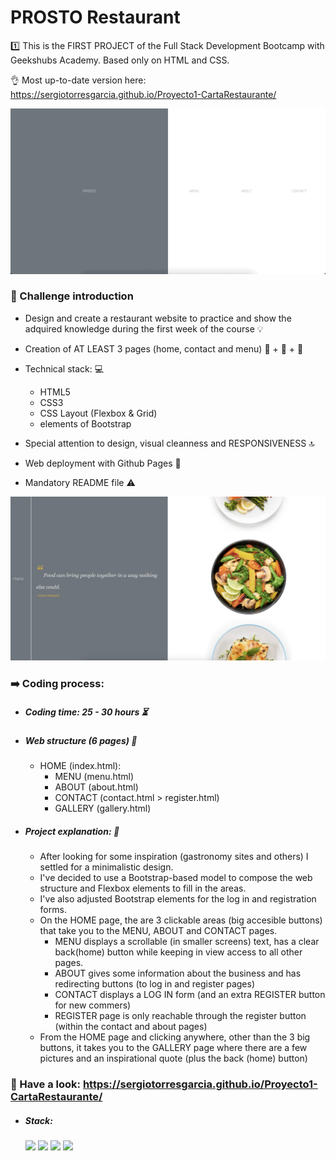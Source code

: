 # PROSTO Restaurant

1️⃣  This is the FIRST PROJECT of the Full Stack Development Bootcamp with Geekshubs Academy. Based only on HTML and CSS.

👌  Most up-to-date version here: https://sergiotorresgarcia.github.io/Proyecto1-CartaRestaurante/

<img width="600" alt="homepage" src="./img/btns.gif"> 

### 🫵 Challenge introduction

- Design and create a restaurant website to practice and show the adquired knowledge during the first week of the course 💡 

- Creation of AT LEAST 3 pages (home, contact and menu) 📃 + 📃 + 📃

- Technical stack: 💻
    - HTML5 
    - CSS3
    - CSS Layout (Flexbox & Grid)
    - elements of Bootstrap
    
    
- Special attention to design, visual cleanness and RESPONSIVENESS 🔝

- Web deployment with Github Pages 🛜
  
- Mandatory README file ⚠️
  
<img width="600" alt="homepage" src="./img/galleryPROSTO.png">

###  ➡️  Coding process:
- ##### Coding time: 25 - 30 hours ⏳
  
- ##### Web structure (6 pages) 💪
  -    HOME (index.html):
        -   MENU (menu.html)
        -   ABOUT (about.html)
        -   CONTACT (contact.html > register.html)
        -   GALLERY (gallery.html)

- ##### Project explanation: 💬
    -   After looking for some inspiration (gastronomy sites and others) I settled for a minimalistic design.
    -   I've decided to use a Bootstrap-based model to compose the web structure and Flexbox elements to fill in the areas.
    -   I've also adjusted Bootstrap elements for the log in and registration forms.
    -   On the HOME page, the are 3 clickable areas (big accesible buttons) that take you to the MENU, ABOUT and CONTACT pages.
        -   MENU displays a scrollable (in smaller screens) text, has a clear back(home) button while keeping in view access to all other pages.
        -   ABOUT gives some information about the business and has redirecting buttons (to log in and register pages)
        -   CONTACT displays a LOG IN form (and an extra REGISTER button for new commers)
        -   REGISTER page is only reachable through the register button (within the contact and about pages)
    -   From the HOME page and clicking anywhere, other than the 3 big buttons, it takes you to the GALLERY page where there are a few pictures and an inspirational quote (plus the back (home) button)
###  👀  Have a look: https://sergiotorresgarcia.github.io/Proyecto1-CartaRestaurante/

- ##### Stack:
    <img src="https://img.shields.io/badge/HTML-E34F26">
    <img src="https://img.shields.io/badge/CSS3-1572B6">
    <img src="https://img.shields.io/badge/Bootstrap-7952B3">
    <img src="https://img.shields.io/badge/Git-F05032">


